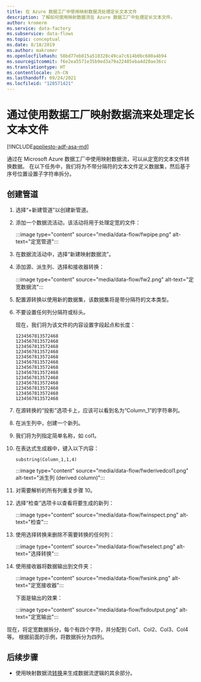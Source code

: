 ```yaml
---
title: 在 Azure 数据工厂中使用映射数据流处理定长文本文件
description: 了解如何使用映射数据流在 Azure 数据工厂中处理定长文本文件。
author: kromerm
ms.service: data-factory
ms.subservice: data-flows
ms.topic: conceptual
ms.date: 8/18/2019
ms.author: makromer
ms.openlocfilehash: 58bd77eb815a510328c49ca7c614b0bc680a4b94
ms.sourcegitcommit: f6e2ea5571e35b9ed3a79a22485eba4d20ae36cc
ms.translationtype: HT
ms.contentlocale: zh-CN
ms.lasthandoff: 09/24/2021
ms.locfileid: "128571421"
---
```

# <a name="process-fixed-length-text-files-by-using-data-factory-mapping-data-flows"></a>通过使用数据工厂映射数据流来处理定长文本文件

[!INCLUDE[appliesto-adf-asa-md](includes/appliesto-adf-asa-md.md)]

通过在 Microsoft Azure 数据工厂中使用映射数据流，可以从定宽的文本文件转换数据。 在以下任务中，我们将为不带分隔符的文本文件定义数据集，然后基于序号位置设置子字符串拆分。

## <a name="create-a-pipeline"></a>创建管道

1. 选择“+新建管道”以创建新管道。

2. 添加一个数据流活动，该活动将用于处理定宽的文件：

    :::image type="content" source="media/data-flow/fwpipe.png" alt-text="定宽管道":::

3. 在数据流活动中，选择“新建映射数据流”。

4. 添加源、派生列、选择和接收器转换：

    :::image type="content" source="media/data-flow/fw2.png" alt-text="定宽数据流":::

5. 配置源转换以使用新的数据集，该数据集将是带分隔符的文本类型。

6. 不要设置任何列分隔符或标头。

   现在，我们将为该文件的内容设置字段起点和长度：

    ```
    1234567813572468
    1234567813572468
    1234567813572468
    1234567813572468
    1234567813572468
    1234567813572468
    1234567813572468
    1234567813572468
    1234567813572468
    1234567813572468
    1234567813572468
    1234567813572468
    1234567813572468
    ```

7. 在源转换的“投影”选项卡上，应该可以看到名为“Column_1”的字符串列。

8. 在派生列中，创建一个新列。

9. 我们将为列指定简单名称，如 col1。

10. 在表达式生成器中，键入以下内容：

    `substring(Column_1,1,4)`

    :::image type="content" source="media/data-flow/fwderivedcol1.png" alt-text="派生列 (derived column)":::

11. 对需要解析的所有列重复步骤 10。

12. 选择“检查”选项卡以查看将要生成的新列：

    :::image type="content" source="media/data-flow/fwinspect.png" alt-text="检查":::

13. 使用选择转换来删除不需要转换的任何列：

    :::image type="content" source="media/data-flow/fwselect.png" alt-text="选择转换":::

14. 使用接收器将数据输出到文件夹：

    :::image type="content" source="media/data-flow/fwsink.png" alt-text="定宽接收器":::

    下面是输出的效果：

    :::image type="content" source="media/data-flow/fxdoutput.png" alt-text="定宽输出":::

  现在，将定宽数据拆分，每个有四个字符，并分配到 Col1、Col2、Col3、Col4 等。 根据前面的示例，将数据拆分为四列。

## <a name="next-steps"></a>后续步骤

* 使用映射数据流[转换](concepts-data-flow-overview.md)来生成数据流逻辑的其余部分。
